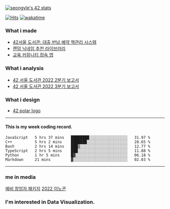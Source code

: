 [![seongyle's 42 stats](https://badge42.vercel.app/api/v2/cl260u6td000609l4p4inxynw/stats?cursusId=21&coalitionId=86)](https://github.com/JaeSeoKim/badge42)

[![Hits](https://hits.seeyoufarm.com/api/count/incr/badge.svg?url=https%3A%2F%2Fgithub.com%2FYeonSeong-Lee&count_bg=%2379C83D&title_bg=%23555555&icon=&icon_color=%23E7E7E7&title=hits&edge_flat=false)](https://hits.seeyoufarm.com)
[![wakatime](https://wakatime.com/badge/user/2f42ecac-18b3-4aea-9e84-70d3d28d0008.svg)](https://wakatime.com/@2f42ecac-18b3-4aea-9e84-70d3d28d0008)

### What i made
- [42서울 도서관: 대출,반납,예약 책관리 시스템](https://42library.kr/)
- [랜덤 닉네임 추천 라이브러리](https://yeonseong-lee.github.io/random-nickname-website/)
- [교육 커뮤니티 접속 앱](https://github.com/YeonSeong-Lee/HufsLifeAcademy_app)


### What i analysis
- [42 서울 도서관 2022 2분기 보고서](https://rpubs.com/yeonseong/jiphyeonjeon_2022_2Q)
- [42 서울 도서관 2022 3분기 보고서](https://rpubs.com/yeonseong/jiphyeonjeon_2022_3Q)


### What i design
- [42 polar logo](https://github.com/YeonSeong-Lee/SecondBrain/blob/main/design/polar_logo_seongyle/logo_story.md)
---

#### This is my week coding record.
<!--START_SECTION:waka-->

```text
JavaScript   5 hrs 37 mins   ████████░░░░░░░░░░░░░░░░░   31.97 %
C++          5 hrs 2 mins    ███████░░░░░░░░░░░░░░░░░░   28.65 %
Bash         2 hrs 14 mins   ███▒░░░░░░░░░░░░░░░░░░░░░   12.77 %
TypeScript   2 hrs 5 mins    ███░░░░░░░░░░░░░░░░░░░░░░   11.88 %
Python       1 hr 5 mins     █▓░░░░░░░░░░░░░░░░░░░░░░░   06.18 %
Markdown     21 mins         ▓░░░░░░░░░░░░░░░░░░░░░░░░   02.03 %
```

<!--END_SECTION:waka-->
--- 

### me in media
[예비 창업자 패키지](http://www.hufsnews.co.kr/news/articleView.html?idxno=21661)
[2022 이노콘](https://platum.kr/archives/198709)

### I'm interested in Data Visualization.



